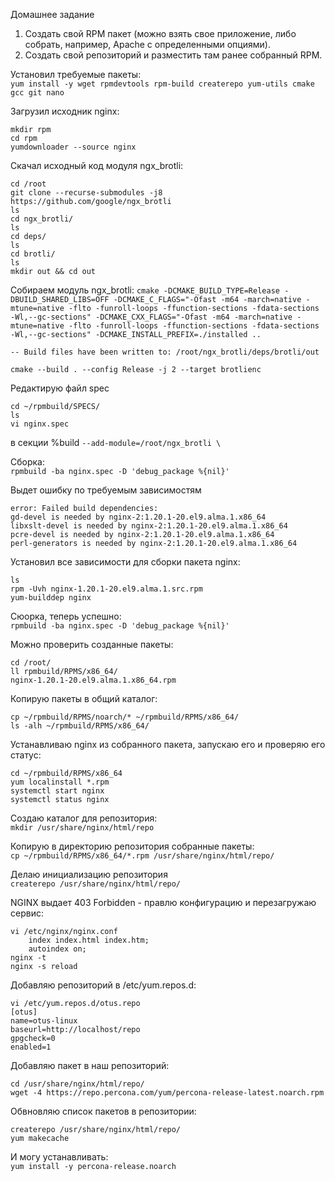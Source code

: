 Домашнее задание  

1) Создать свой RPM пакет (можно взять свое приложение, либо собрать, например,
Apache с определенными опциями).  
2) Создать свой репозиторий и разместить там ранее собранный RPM.  

Установил требуемые пакеты:  
`yum install -y wget rpmdevtools rpm-build createrepo yum-utils cmake gcc git nano`  

Загрузил исходник nginx:  
```
mkdir rpm
cd rpm
yumdownloader --source nginx
```
Скачал исходный код модуля ngx_brotli:
```
cd /root
git clone --recurse-submodules -j8 https://github.com/google/ngx_brotli
ls
cd ngx_brotli/
ls
cd deps/
ls
cd brotli/
ls
mkdir out && cd out
```
Собираем модуль ngx_brotli: 
`cmake -DCMAKE_BUILD_TYPE=Release -DBUILD_SHARED_LIBS=OFF -DCMAKE_C_FLAGS="-Ofast -m64 -march=native -mtune=native -flto -funroll-loops -ffunction-sections -fdata-sections -Wl,--gc-sections" -DCMAKE_CXX_FLAGS="-Ofast -m64 -march=native -mtune=native -flto -funroll-loops -ffunction-sections -fdata-sections -Wl,--gc-sections" -DCMAKE_INSTALL_PREFIX=./installed ..`

`-- Build files have been written to: /root/ngx_brotli/deps/brotli/out`

`cmake --build . --config Release -j 2 --target brotlienc`

Редактирую файл spec
```
cd ~/rpmbuild/SPECS/
ls
vi nginx.spec
```
в секции %build
`--add-module=/root/ngx_brotli \`

Сборка:  
`rpmbuild -ba nginx.spec -D 'debug_package %{nil}'`

Выдет ошибку по требуемым зависимостям  
```
error: Failed build dependencies:
gd-devel is needed by nginx-2:1.20.1-20.el9.alma.1.x86_64
libxslt-devel is needed by nginx-2:1.20.1-20.el9.alma.1.x86_64
pcre-devel is needed by nginx-2:1.20.1-20.el9.alma.1.x86_64
perl-generators is needed by nginx-2:1.20.1-20.el9.alma.1.x86_64
```
  
Установил все зависимости для сборки пакета nginx:  
```
ls
rpm -Uvh nginx-1.20.1-20.el9.alma.1.src.rpm
yum-builddep nginx
```
Сюорка, теперь успешно:  
`rpmbuild -ba nginx.spec -D 'debug_package %{nil}'`

Можно проверить созданные пакеты:  
```
cd /root/
ll rpmbuild/RPMS/x86_64/
nginx-1.20.1-20.el9.alma.1.x86_64.rpm
```
Копирую пакеты в общий каталог:  
```
cp ~/rpmbuild/RPMS/noarch/* ~/rpmbuild/RPMS/x86_64/
ls -alh ~/rpmbuild/RPMS/x86_64/
```
Устанавливаю nginx из собранного пакета, запускаю его и проверяю его статус:  
```
cd ~/rpmbuild/RPMS/x86_64
yum localinstall *.rpm
systemctl start nginx
systemctl status nginx
```
Создаю каталог для репозитория:  
`mkdir /usr/share/nginx/html/repo`

Копирую в директорию репозитория собранные пакеты:  
`cp ~/rpmbuild/RPMS/x86_64/*.rpm /usr/share/nginx/html/repo/`

Делаю инициализацию репозитория  
`createrepo /usr/share/nginx/html/repo/`

NGINX выдает 403 Forbidden - правлю конфигурацию и перезагружаю сервис:  
```
vi /etc/nginx/nginx.conf
	index index.html index.htm;
	autoindex on;
nginx -t
nginx -s reload
```
Добавляю репозиторий в /etc/yum.repos.d:  
```
vi /etc/yum.repos.d/otus.repo
[otus]
name=otus-linux
baseurl=http://localhost/repo
gpgcheck=0
enabled=1
```
Добавляю пакет в наш репозиторий:  
```
cd /usr/share/nginx/html/repo/
wget -4 https://repo.percona.com/yum/percona-release-latest.noarch.rpm
```
Обвновляю список пакетов в репозитории:  
```
createrepo /usr/share/nginx/html/repo/
yum makecache
```
И могу устанавливать:  
`yum install -y percona-release.noarch`

